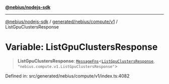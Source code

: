 [**@nebius/nodejs-sdk**](../../../../../README.md)

***

[@nebius/nodejs-sdk](../../../../../README.md) / [generated/nebius/compute/v1](../README.md) / ListGpuClustersResponse

# Variable: ListGpuClustersResponse

> **ListGpuClustersResponse**: [`MessageFns`](../../../../../runtime/protos/core/interfaces/MessageFns.md)\<[`ListGpuClustersResponse`](../interfaces/ListGpuClustersResponse.md), `"nebius.compute.v1.ListGpuClustersResponse"`\>

Defined in: src/generated/nebius/compute/v1/index.ts:4082
